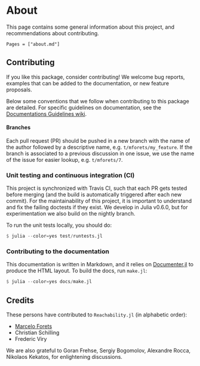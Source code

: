 # About

This page contains some general information about this project, and recommendations
about contributing.

```@contents
Pages = ["about.md"]
```

## Contributing

If you like this package, consider contributing! We welcome bug reports,
examples that can be added to the documentation, or new feature proposals.

Below some conventions that we follow when contributing
to this package are detailed. For specific guidelines on documentation, see the [Documentations Guidelines wiki](https://github.com/JuliaReach/LazySets.jl/wiki/Documentation-Guidelines).

#### Branches

Each pull request (PR) should be pushed in a new branch with the name of the author
followed by a descriptive name, e.g. `t/mforets/my_feature`. If the branch is associated
to a previous discussion in one issue, we use the name of the issue for easier
lookup, e.g. `t/mforets/7`.

### Unit testing and continuous integration (CI)

This project is synchronized with Travis CI, such that each PR gets tested
before merging (and the build is automatically triggered after each new commit).
For the maintainability of this project, it is important to understand and fix the
failing doctests if they exist. We develop in Julia v0.6.0, but for experimentation
we also build on the nightly branch.

To run the unit tests locally, you should do:

```julia
$ julia --color=yes test/runtests.jl
```

### Contributing to the documentation

This documentation is written in Markdown, and it relies on
[Documenter.jl](https://github.com/JuliaDocs/Documenter.jl) to produce the HTML
layout. To build the docs, run `make.jl`:

```julia
$ julia --color=yes docs/make.jl
```

## Credits

These persons have contributed to `Reachability.jl` (in alphabetic order):

- [Marcelo Forets](http://marcelo-forets.fr)
- Christian Schilling
- Frederic Viry

We are also grateful to Goran Frehse, Sergiy Bogomolov, Alexandre Rocca,
Nikolaos Kekatos, for enlightening discussions.
